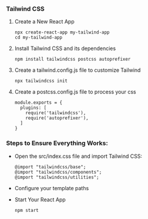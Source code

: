 ### Tailwind CSS
1. Create a New React App
    ```
    npx create-react-app my-tailwind-app
    cd my-tailwind-app
    ```
2. Install Tailwind CSS  and its dependencies
    ```
    npm install tailwindcss postcss autoprefixer
    ```
3. Create a tailwind.config.js file to customize Tailwind
    ```
    npx tailwindcss init
    ```
4. Create a postcss.config.js file to  process your css
    ```
    module.exports = {
      plugins: [
        require('tailwindcss'),
        require('autoprefixer'),
      ]
    }
    ```

### Steps to Ensure Everything Works:

 - Open the src/index.css file and import Tailwind CSS:

    ```
    @import "tailwindcss/base";
    @import "tailwindcss/components";
    @import "tailwindcss/utilities";
    ```

- Configure your template paths
- Start Your React App
  ```
  npm start
  ```